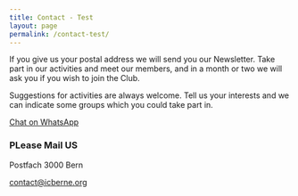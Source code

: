 ```yaml
---
title: Contact - Test
layout: page
permalink: /contact-test/
---
```


If you give us your postal address we will send you our Newsletter. Take part in our activities and meet our members, and in a month or two we will ask you if you wish to join the Club.


Suggestions for activities are always welcome. Tell us your interests and we can indicate some groups which you could take part in.


[Chat on WhatsApp](https://api.whatsapp.com/send?phone=&amp;text=Hi%2C%20I%20got%20your%20WhatsApp%20information%20from%20your%20website.)


### PLease Mail US

Postfach
3000 Bern


[contact@icberne.org](mailto:contact@example.com)









